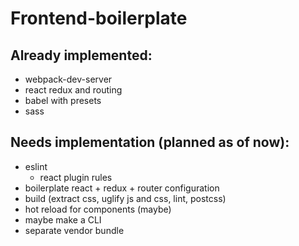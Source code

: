 # Frontend-boilerplate
## Already implemented: 
- webpack-dev-server 
- react redux and routing
- babel with presets
- sass

## Needs implementation (planned as of now):
- eslint
  - react plugin rules
- boilerplate react + redux + router configuration  
- build (extract css, uglify js and css, lint, postcss)
- hot reload for components (maybe)
- maybe make a CLI
- separate vendor bundle